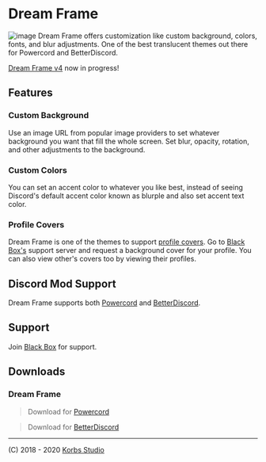 # Dream Frame
![image](https://i.imgur.com/hB1Bpug.jpg)
Dream Frame offers customization like custom background, colors, fonts, and blur adjustments. One of the best translucent themes out there for Powercord and BetterDiscord.

[Dream Frame v4](https://github.com/dream-frame/Dream-Frame/tree/master/v4) now in progress!

## Features
 ### Custom Background
 Use an image URL from popular image providers to set whatever background you want that fill the whole screen. Set blur, opacity, rotation, and other adjustments to the background. 
 ### Custom Colors
 You can set an accent color to whatever you like best, instead of seeing Discord's default accent color known as blurple and also set accent text color.
 ### Profile Covers
 Dream Frame is one of the themes to support [profile covers](https://github.com/Discord-Custom-Covers/usrbg). Go to [Black Box's](https://discord.gg/TeRQEPb) support server and request a background cover for your profile. You can also view other's covers too by viewing their profiles.

## Discord Mod Support
Dream Frame supports both [Powercord](https://powercord.dev) and [BetterDiscord](https://betterdiscord.net/).

## Support
Join [Black Box](https://discord.gg/TeRQEPb) for support.

## Downloads
### Dream Frame
 > Download for [Powercord](https://github.com/dream-frame/Dream-Frame/raw/master/Downloads/Powercord/Dream-Frame.zip)
 
 > Download for [BetterDiscord](https://github.com/dream-frame/Dream-Frame/blob/master/Downloads/BetterDiscord/DreamFrame.theme.css)

___
(C) 2018 - 2020 [Korbs Studio](https://KorbsStudio.com)
